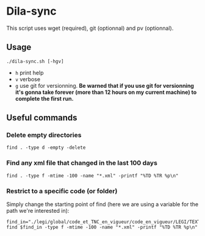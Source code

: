# Dila-sync

This script uses wget (required), git (optionnal) and pv (optionnal).

## Usage
```shell
./dila-sync.sh [-hgv]
```
- `h` print help
- `v` verbose
- `g` use git for versionning. **Be warned that if you use git for versionning
  it's gonna take forever (more than 12 hours on my current machine) to complete
  the first run.**

## Useful commands


### Delete empty directories
```shell
find . -type d -empty -delete
```

### Find any xml file that changed in the last 100 days
```shell
find . -type f -mtime -100 -name "*.xml" -printf "%TD %TR %p\n"
```

### Restrict to a specific code (or folder)
Simply change the starting point of find (here we are using a variable for the path we're interested in):
```shell
find_in="./legi/global/code_et_TNC_en_vigueur/code_en_vigueur/LEGI/TEXT/00/00/06/07/40/LEGITEXT000006074068"
find $find_in -type f -mtime -100 -name "*.xml" -printf "%TD %TR %p\n"
```

